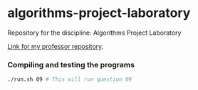 # algorithms-project-laboratory

Repository for the discipline: Algorithms Project Laboratory

[Link for my professor repository](https://github.com/wladbrandao/Algorithms).

### Compiling and testing the programs

```sh
./run.sh 09 # This will run question 09
```
